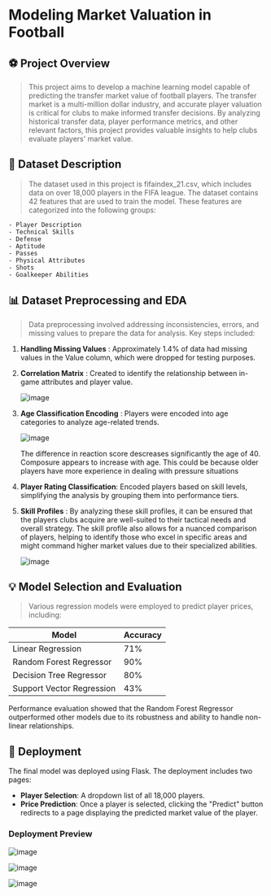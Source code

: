 # Modeling Market Valuation in Football

## :soccer: **Project Overview**

> This project aims to develop a machine learning model capable of predicting the transfer market value of football players. The transfer market is a multi-million dollar industry, and accurate player valuation is critical for clubs to make informed transfer decisions. By analyzing historical transfer data, player performance metrics, and other relevant factors, this project provides valuable insights to help clubs evaluate players' market value.

##  :pushpin: **Dataset Description**
> The dataset used in this project is fifaindex_21.csv, which includes data on over 18,000 players in the FIFA league. The dataset contains 42 features that are used to train the model. These features are categorized into the following groups:

    - Player Description 
    - Technical Skills
    - Defense
    - Aptitude
    - Passes
    - Physical Attributes
    - Shots
    - Goalkeeper Abilities

##  :bar_chart: **Dataset Preprocessing and EDA**

> Data preprocessing involved addressing inconsistencies, errors, and missing values to prepare the data for analysis. Key steps included:

1. **Handling Missing Values** : Approximately 1.4% of data had missing values in the Value column, which were dropped for testing purposes.
2. **Correlation Matrix** : Created to identify the relationship between in-game attributes and player value.
   
   ![image](https://github.com/user-attachments/assets/a6f293df-c96b-4545-b9b2-f99f95b60fd7)

3. **Age Classification Encoding** : Players were encoded into age categories to analyze age-related trends.
   
    ![image](https://github.com/user-attachments/assets/956c8858-5ef8-4464-b848-d27b4e64a1c0)

   The difference in reaction score descreases significantly the age of 40. Composure appears to increase with age. This could be because older players have more experience in dealing with pressure situations

4. **Player Rating Classification**: Encoded players based on skill levels, simplifying the analysis by grouping them into performance tiers.
5. **Skill Profiles** : By analyzing these skill profiles, it can be ensured that the players clubs acquire are well-suited to their tactical needs and overall strategy. The skill profile also allows for a nuanced comparison of players, helping to identify those who excel in specific areas and might command higher market values due to their specialized abilities.

   ![image](https://github.com/user-attachments/assets/d5923cee-72f6-420d-8833-04180965d571)


## :bulb: Model Selection and Evaluation
> Various regression models were employed to predict player prices, including:

| Model             | Accuracy          |
| ----------------- | -----------------|
| Linear Regression | 71% |
| Random Forest Regressor | 90% |
| Decision Tree Regressor | 80% |
| Support Vector Regression | 43% |

Performance evaluation showed that the Random Forest Regressor outperformed other models due to its robustness and ability to handle non-linear relationships.

## :wrench: Deployment

The final model was deployed using Flask. The deployment includes two pages:

- **Player Selection**: A dropdown list of all 18,000 players.
- **Price Prediction**: Once a player is selected, clicking the "Predict" button redirects to a page displaying the predicted market value of the player.

### Deployment Preview

![image](https://github.com/user-attachments/assets/d8f8531a-6981-4d7b-95c8-ae17b6e89d41)

![image](https://github.com/user-attachments/assets/d35279d8-c11b-4b71-abc5-6b6edf1ddacb)

![image](https://github.com/user-attachments/assets/ca89875c-13ca-4936-b3fb-59194da22d54)




